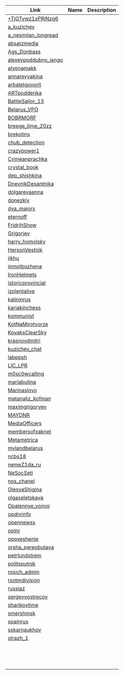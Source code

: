 | Link                 | Name                  | Description            |
| ---------------------|---------------------- |:----------------------:|
| [+TjGTywz1xPRjNzg6](https://t.me/+TjGTywz1xPRjNzg6)    | 
| [a_kuzichev](https://t.me/a_kuzichev)           | 
| [a_nesmijan_longread](https://t.me/a_nesmijan_longread)  | 
| [absatzmedia](https://t.me/absatzmedia)          | 
| [Ags_Donbass](https://t.me/Ags_Donbass)          | 
| [alexeypoddubny_jango](https://t.me/alexeypoddubny_jango) | 
| [alyonamakk](https://t.me/alyonamakk)           | 
| [annarevyakina](https://t.me/annarevyakina)        | 
| [arbaletgovorit](https://t.me/arbaletgovorit)       | 
| [ARTpodderjka](https://t.me/ARTpodderjka)         | 
| [BattleSailor_13](https://t.me/BattleSailor_13)      | 
| [Belarus_VPO](https://t.me/Belarus_VPO)          | 
| [BOBRMORF](https://t.me/BOBRMORF)             | 
| [breege_time_20zz](https://t.me/breege_time_20zz)     | 
| [brekotins](https://t.me/brekotins)            | 
| [chub_detection](https://t.me/chub_detection)       | 
| [crazypower1](https://t.me/crazypower1)          | 
| [Crimeanprachka](https://t.me/Crimeanprachka)       | 
| [crystal_book](https://t.me/crystal_book)         | 
| [dep_shishkina](https://t.me/dep_shishkina)        | 
| [DnevnikDesantnika](https://t.me/DnevnikDesantnika)    | 
| [dolgarevaanna](https://t.me/dolgarevaanna)        | 
| [donezkiy](https://t.me/donezkiy)             | 
| [dva_majors](https://t.me/dva_majors)           | 
| [eternoff](https://t.me/eternoff)             | 
| [FridrihShow](https://t.me/FridrihShow)          | 
| [Grigorjev](https://t.me/Grigorjev)            | 
| [harry_homolsky](https://t.me/harry_homolsky)       | 
| [HersonVestnik](https://t.me/HersonVestnik)        | 
| [iikhu](https://t.me/iikhu)                | 
| [imnotbozhena](https://t.me/imnotbozhena)         | 
| [IronHelmets](https://t.me/IronHelmets)          | 
| [istoricprovincial](https://t.me/istoricprovincial)    | 
| [izolentalive](https://t.me/izolentalive)         | 
| [kalininrus](https://t.me/kalininrus)           | 
| [karjakinchess](https://t.me/karjakinchess)        | 
| [kommunist](https://t.me/kommunist)            | 
| [KotNaMirotvorze](https://t.me/KotNaMirotvorze)      | 
| [KovaksClearSky](https://t.me/KovaksClearSky)       | 
| [krasnovdmitri](https://t.me/krasnovdmitri)        | 
| [kuzichev_chat](https://t.me/kuzichev_chat)        | 
| [labppsh](https://t.me/labppsh)              | 
| [LIC_LPR](https://t.me/LIC_LPR)              | 
| [m0sc0wcalling](https://t.me/m0sc0wcalling)        | 
| [mariabutina](https://t.me/mariabutina)          | 
| [Marinaslovo](https://t.me/Marinaslovo)          | 
| [matanaliz_kofman](https://t.me/matanaliz_kofman)     | 
| [maximgrigoryev](https://t.me/maximgrigoryev)       | 
| [MAYDNR](https://t.me/MAYDNR)               | 
| [MediaOfficers](https://t.me/MediaOfficers)        | 
| [membersofxaknet](https://t.me/membersofxaknet)      | 
| [Metametrica](https://t.me/Metametrica)          | 
| [mylandbelarus](https://t.me/mylandbelarus)        | 
| [ncbs18](https://t.me/ncbs18)               | 
| [nemeZ1da_ru](https://t.me/nemeZ1da_ru)          | 
| [NeSocSeti](https://t.me/NeSocSeti)            | 
| [nos_chanel](https://t.me/nos_chanel)           | 
| [OlesyaShigina](https://t.me/OlesyaShigina)        | 
| [olgaseletskaya](https://t.me/olgaseletskaya)       | 
| [Opalennye_vojnoj](https://t.me/Opalennye_vojnoj)     | 
| [opdnrinfo](https://t.me/opdnrinfo)            | 
| [opennewss](https://t.me/opennewss)            | 
| [oplnr](https://t.me/oplnr)                | 
| [opoveshenie](https://t.me/opoveshenie)          | 
| [orsha_pereobutaya](https://t.me/orsha_pereobutaya)    | 
| [petrlundstrem](https://t.me/petrlundstrem)        | 
| [politsputnik](https://t.me/politsputnik)         | 
| [rosich_admin](https://t.me/rosich_admin)         | 
| [rsotmdivision](https://t.me/rsotmdivision)        | 
| [russiaz](https://t.me/russiaz)              | 
| [sergeyvostrecov](https://t.me/sergeyvostrecov)      | 
| [sharikovtime](https://t.me/sharikovtime)         | 
| [smershmsk](https://t.me/smershmsk)            | 
| [spainrus](https://t.me/spainrus)             | 
| [sskarnaukhov](https://t.me/sskarnaukhov)         | 
| [strazh_1](https://t.me/strazh_1)             | 
| [](https://t.me/stringer_donetsk)     | 
| [](https://t.me/tactical_13)          | 
| [](https://t.me/ukr_leaks)            | 
| [](https://t.me/vadovskaya)           | 
| [](https://t.me/verysexydasha)        | 
| [](https://t.me/vitteli)              | 
| [](https://t.me/voytenkos)            | 
| [](https://t.me/vv_volodin)           | 
| [](https://t.me/war_ukr_russ)         | 
| [](https://t.me/warhistoryalconafter) | 
| [](https://t.me/xaknet_team)          | 
| [](https://t.me/xoxol_uk)             | 
| [](https://t.me/zhurnalistka_z)       | 
| [](https://t.me/ZSU_Hunter_2_0)       | 
